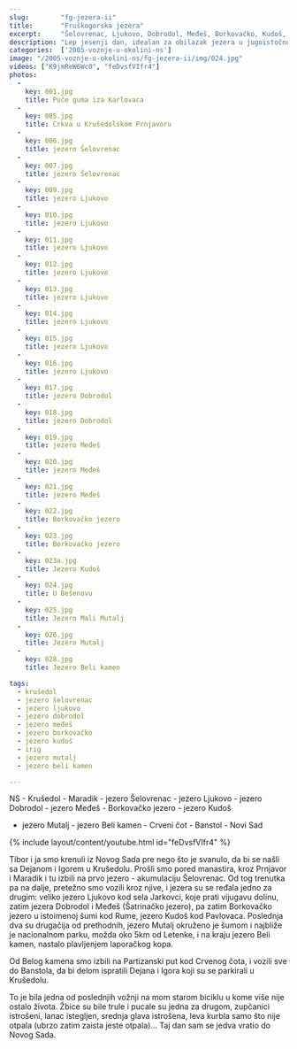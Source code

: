 ```yaml
---
slug:        "fg-jezera-ii"
title:       "Fruškogorska jezera"
excerpt:     "Šelovrenac, Ljukovo, Dobrodol, Međeš, Borkovačko, Kudoš, Mali Mutalj, Mutalj, Beli kamen"
description: "Lep jesenji dan, idealan za obilazak jezera u jugoistočnom podnožju fruške gore. Obišli smo jezera Šelovrenac, Ljukovo, Dobrodol, Međeš, Borkovačko, Kudoš, Mali Mutalj, Mutalj i Beli kamen"
categories:  ['2005-voznje-u-okolini-ns']
image: "/2005-voznje-u-okolini-ns/fg-jezera-ii/img/024.jpg"
videos: ["K9jmReW6Wc0", "feDvsfVIfr4"]  
photos:
  -
    key: 001.jpg
    title: Puče guma iza Karlovaca
  -
    key: 005.jpg
    title: Crkva u Krušedolskom Prnjavoru
  -
    key: 006.jpg
    title: jezero Šelovrenac
  -
    key: 007.jpg
    title: jezero Šelovrenac
  -
    key: 009.jpg
    title: jezero Ljukovo
  -
    key: 010.jpg
    title: jezero Ljukovo
  -
    key: 011.jpg
    title: jezero Ljukovo
  -
    key: 012.jpg
    title: jezero Ljukovo
  -
    key: 013.jpg
    title: jezero Ljukovo
  -
    key: 014.jpg
    title: jezero Ljukovo
  -
    key: 015.jpg
    title: jezero Ljukovo
  -
    key: 016.jpg
    title: jezero Ljukovo
  -
    key: 017.jpg
    title: jezero Dobrodol
  -
    key: 018.jpg
    title: jezero Dobrodol
  -
    key: 019.jpg
    title: jezero Međeš
  -
    key: 020.jpg
    title: jezero Međeš
  -
    key: 021.jpg
    title: jezero Međeš
  -
    key: 022.jpg
    title: Borkovačko jezero
  -
    key: 023.jpg
    title: Borkovačko jezero
  -
    key: 023a.jpg
    title: Jezero Kudoš
  -
    key: 024.jpg
    title: U Bešenovu
  -
    key: 025.jpg
    title: Jezero Mali Mutalj
  -
    key: 026.jpg
    title: Jezero Mutalj
  -
    key: 028.jpg
    title: Jezero Beli kamen

tags:
  - krušedol
  - jezero šelovrenac
  - jezero ljukovo
  - jezero dobrodol
  - jezero međeš
  - jezero borkovačko
  - jezero kudoš
  - irig
  - jezero mutalj
  - jezero beli kamen

---
```


NS - Krušedol - Maradik - jezero Šelovrenac - jezero Ljukovo - jezero Dobrodol - jezero Međeš - Borkovačko jezero - jezero Kudoš
- jezero Mutalj - jezero Beli kamen - Crveni čot - Banstol - Novi Sad

{% include layout/content/youtube.html id="feDvsfVIfr4" %}

Tibor i ja smo krenuli iz Novog Sada pre nego što je svanulo, da bi se našli sa Dejanom i Igorem u Krušedolu. Prošli smo
pored manastira, kroz Prnjavor i Maradik i tu izbili na prvo jezero - akumulaciju Šelovrenac. Od tog trenutka pa na dalje,
pretežno smo vozili kroz njive, i jezera su se ređala jedno za drugim: veliko jezero Ljukovo kod sela Jarkovci, koje prati
vijugavu dolinu, zatim jezera Dobrodol i Međeš (Šatrinačko jezero), pa zatim Borkovačko jezero u istoimenoj šumi kod Rume,
jezero Kudoš kod Pavlovaca. Poslednja dva su drugačija od prethodnih, jezero Mutalj okruženo je šumom i najbliže je nacionalnom
parku, možda oko 5km od Letenke, i na kraju jezero Beli kamen, nastalo plavljenjem laporačkog kopa.

Od Belog kamena smo izbili na Partizanski put kod Crvenog čota, i vozili sve do Banstola, da bi delom ispratili Dejana i 
Igora koji su se parkirali u Krušedolu.

To je bila jedna od poslednjih vožnji na mom starom biciklu u kome više nije ostalo života. Žbice su bile trule i pucale su
jedna za drugom, zupčanici istrošeni, lanac istegljen, srednja glava istrošena, leva kurbla samo što nije otpala (ubrzo zatim 
zaista jeste otpala)... Taj dan sam se jedva vratio do Novog Sada.